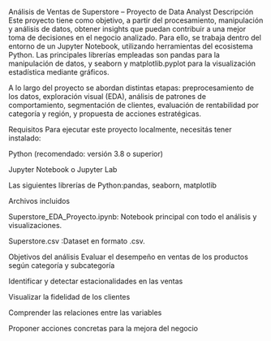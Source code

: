 Análisis de Ventas de Superstore – Proyecto de Data Analyst
 Descripción
 Este proyecto tiene como objetivo, a partir del procesamiento, manipulación y análisis de datos, obtener insights que puedan contribuir a una mejor toma de decisiones en el negocio analizado. Para ello, se trabaja dentro del entorno de un Jupyter Notebook, utilizando 
 herramientas del ecosistema Python. Las principales librerías empleadas son pandas para la manipulación de datos, y seaborn y matplotlib.pyplot para la visualización estadística mediante gráficos.
 
 A lo largo del proyecto se abordan distintas etapas: preprocesamiento de los datos, exploración visual (EDA), análisis de patrones de comportamiento, segmentación de clientes, evaluación de rentabilidad por categoría y región, y propuesta de acciones estratégicas.
 
 Requisitos
 Para ejecutar este proyecto localmente, necesitás tener instalado:
 
 Python (recomendado: versión 3.8 o superior)
 
 Jupyter Notebook o Jupyter Lab
 
 Las siguientes librerías de Python:pandas, seaborn, matplotlib
 
 Archivos incluidos
 
 Superstore_EDA_Proyecto.ipynb: Notebook principal con todo el análisis y visualizaciones.
 
 Superstore.csv :Dataset en formato .csv.
 
 Objetivos del análisis
 Evaluar el desempeño en ventas de los productos según categoría y subcategoría
 
 Identificar y detectar estacionalidades en las ventas
 
 Visualizar la fidelidad de los clientes
 
 Comprender las relaciones entre las variables
 
 Proponer acciones concretas para la mejora del negocio
